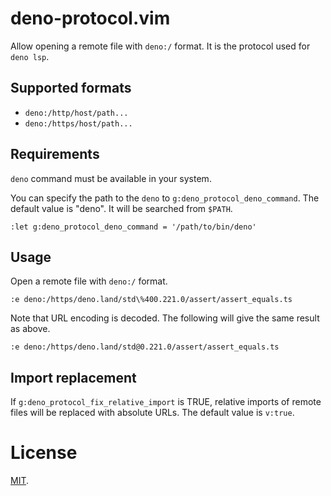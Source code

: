# deno-protocol.vim

Allow opening a remote file with `deno:/` format. It is the protocol used for
`deno lsp`.

## Supported formats

- `deno:/http/host/path...`
- `deno:/https/host/path...`

## Requirements

`deno` command must be available in your system.

You can specify the path to the `deno` to `g:deno_protocol_deno_command`. The
default value is "deno". It will be searched from `$PATH`.

```vim
:let g:deno_protocol_deno_command = '/path/to/bin/deno'
```

## Usage

Open a remote file with `deno:/` format.

```vim
:e deno:/https/deno.land/std\%400.221.0/assert/assert_equals.ts
```

Note that URL encoding is decoded. The following will give the same result as
above.

```vim
:e deno:/https/deno.land/std@0.221.0/assert/assert_equals.ts
```

## Import replacement

If `g:deno_protocol_fix_relative_import` is TRUE, relative imports of remote
files will be replaced with absolute URLs. The default value is `v:true`.

# License

[MIT](./LICENSE).
